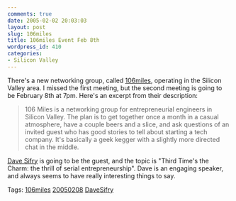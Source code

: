 ```yaml
---
comments: true
date: 2005-02-02 20:03:03
layout: post
slug: 106miles
title: 106miles Event Feb 8th
wordpress_id: 410
categories:
- Silicon Valley
---
```


There's a new networking group, called [106miles](http://106miles.org/), operating in the Silicon Valley area. I missed the first meeting, but the second meeting is going to be February 8th at 7pm.  Here's an excerpt from their description:




> 106 Miles is a networking group for entrepreneurial engineers in Silicon Valley. The plan is to get together once a month in a casual atmosphere, have a couple beers and a slice, and ask questions of an invited guest who has good stories to tell about starting a tech company. It's basically a geek kegger with a slightly more directed chat in the middle.




[Dave Sifry](http://www.sifry.com/alerts/) is going to be the guest, and the topic is "Third Time's the Charm: the thrill of serial entrepreneurship". Dave is an engaging speaker, and always seems to have really interesting things to say.



Tags: [106miles](http://technorati.com/tag/106miles) [20050208](http://technorati.com/tag/20050208) [DaveSifry](http://technorati.com/tag/davesifry)
